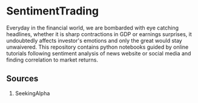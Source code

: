 # SentimentTrading
Everyday in the financial world, we are bombarded with eye catching headlines, whether it is sharp contractions in GDP or earnings surprises, it undoubtedly affects investor's emotions and only the great would stay unwaivered. This repository contains python notebooks guided by online tutorials following sentiment analysis of news website or social media and finding correlation to market returns.

## Sources
1. SeekingAlpha
